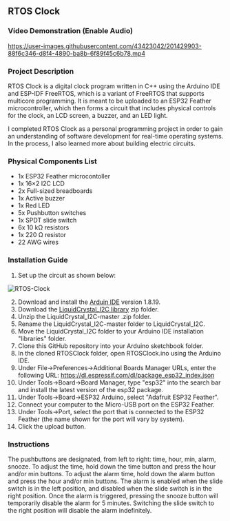 ## RTOS Clock

### Video Demonstration (Enable Audio)

https://user-images.githubusercontent.com/43423042/201429903-88f6c346-d8f4-4890-ba8b-6f89f45c6b78.mp4

### Project Description
RTOS Clock is a digital clock program written in C++ using the Arduino IDE and ESP-IDF FreeRTOS, which is a variant of FreeRTOS that supports multicore programming. It is meant to be uploaded to an ESP32 Feather microcontroller, which then forms a circuit that includes physical controls for the clock, an LCD screen, a buzzer, and an LED light. 

I completed RTOS Clock as a personal programming project in order to gain an understanding of software development for real-time operating systems. In the process, I also learned more about building electric circuits.

### Physical Components List
* 1x ESP32 Feather microcontoller
* 1x 16×2 I2C LCD
* 2x Full-sized breadboards
* 1x Active buzzer
* 1x Red LED
* 5x Pushbutton switches
* 1x SPDT slide switch
* 6x 10 kΩ resistors
* 1x 220 Ω resistor
* 22 AWG wires

### Installation Guide
1. Set up the circuit as shown below:

![RTOS-Clock](https://user-images.githubusercontent.com/43423042/201443218-0331ecb6-0428-4ce4-91ca-a86bc924f335.jpg)

2. Download and install the [Arduin IDE](https://www.arduino.cc/en/software) version 1.8.19.
3. Download the [LiquidCrystal_I2C library](https://github.com/marcoschwartz/LiquidCrystal_I2C/archive/master.zip) zip folder.
4. Unzip the LiquidCrystal_I2C-master .zip folder.
5. Rename the LiquidCrystal_I2C-master folder to LiquidCrystal_I2C.
6. Move the LiquidCrystal_I2C folder to your Arduino IDE installation "libraries" folder.
7. Clone this GitHub repository into your Arduino sketchbook folder.
8. In the cloned RTOSClock folder, open RTOSClock.ino using the Arduino IDE.
9. Under File->Preferences->Additional Boards Manager URLs, enter the following URL: https://dl.espressif.com/dl/package_esp32_index.json
10. Under Tools->Board->Board Manager, type "esp32" into the search bar and install the latest version of the esp32 package.
11. Under Tools->Board->ESP32 Arduino, select "Adafruit ESP32 Feather".
12. Connect your computer to the Micro-USB port on the ESP32 Feather.
13. Under Tools->Port, select the port that is connected to the ESP32 Feather (the name shown for the port will vary by system).
14. Click the upload button.

### Instructions
The pushbuttons are designated, from left to right: time, hour, min, alarm, snooze. To adjust the time, hold down the time button and press the hour and/or min buttons. To adjust the alarm time, hold down the alarm button and press the hour and/or min buttons. The alarm is enabled when the slide switch is in the left position, and disabled when the slide switch is in the right position. Once the alarm is triggered, pressing the snooze button will temporarily disable the alarm for 5 minutes. Switching the slide switch to the right position will disable the alarm indefinitely.
